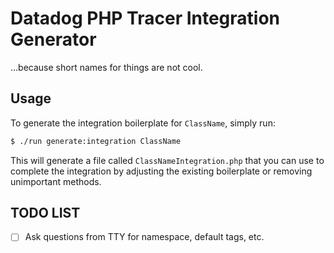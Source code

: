 # Datadog PHP Tracer Integration Generator

...because short names for things are not cool.

## Usage

To generate the integration boilerplate for `ClassName`, simply run:

```bash
$ ./run generate:integration ClassName
```

This will generate a file called `ClassNameIntegration.php` that you can use to complete the integration by adjusting the existing boilerplate or removing unimportant methods.

## TODO LIST

- [ ] Ask questions from TTY for namespace, default tags, etc.
